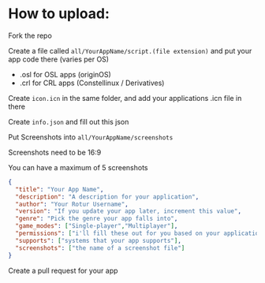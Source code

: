 # How to upload:


Fork the repo

Create a file called `all/YourAppName/script.(file extension)` and put your app code there (varies per OS)
- .osl for OSL apps (originOS)
- .crl for CRL apps (Constellinux / Derivatives)

Create `icon.icn` in the same folder, and add your applications .icn file in there

Create `info.json` and fill out this json

Put Screenshots into `all/YourAppName/screenshots`

Screenshots need to be 16:9

You can have a maximum of 5 screenshots

```json
{
  "title": "Your App Name",
  "description": "A description for your application",
  "author": "Your Rotur Username",
  "version": "If you update your app later, increment this value",
  "genre": "Pick the genre your app falls into",
  "game_modes": ["Single-player","Multiplayer"],
  "permissions": ["i'll fill these out for you based on your application code"],
  "supports": ["systems that your app supports"],
  "screenshots": ["the name of a screenshot file"]
}
```

Create a pull request for your app
